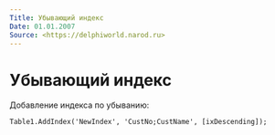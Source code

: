 ```yaml
---
Title: Убывающий индекс
Date: 01.01.2007
Source: <https://delphiworld.narod.ru>
---
```



Убывающий индекс
================

Добавление индекса по убыванию:

    Table1.AddIndex('NewIndex', 'CustNo;CustName', [ixDescending]);

